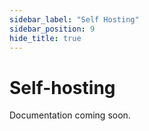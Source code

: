 ```yaml
---
sidebar_label: "Self Hosting"
sidebar_position: 9
hide_title: true
---
```


# Self-hosting

Documentation coming soon.
